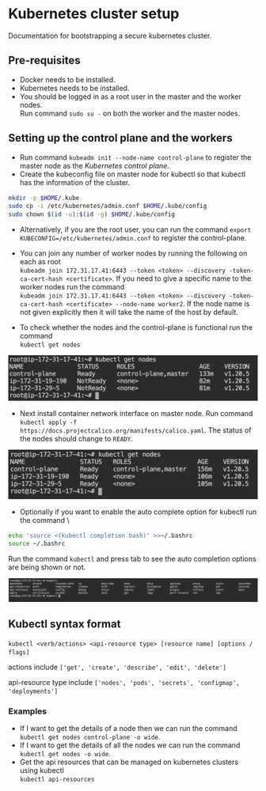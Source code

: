 # Kubernetes cluster setup

Documentation for bootstrapping a secure kubernetes cluster.

## Pre-requisites

- Docker needs to be installed.
- Kubernetes needs to be installed.
- You should be logged in as a root user in the master and the worker nodes. \
Run command `sudo su -` on both the worker and the master nodes.

## Setting up the control plane and the workers

- Run command `kubeadm init --node-name control-plane` to register the master node as the *Kubernetes control plane*.
- Create the kubeconfig file on master node for kubectl so that kubectl has the information of the cluster.

```bash
mkdir -p $HOME/.kube
sudo cp -i /etc/kubernetes/admin.conf $HOME/.kube/config
sudo chown $(id -u):$(id -g) $HOME/.kube/config
```

- Alternatively, if you are the root user, you can run the command
`export KUBECONFIG=/etc/kubernetes/admin.conf` to register the control-plane.  
- You can join any number of worker nodes by running the following on each as root \
`kubeadm join 172.31.17.41:6443 --token <token> --discovery -token-ca-cert-hash <certificate>`.
If you need to give a specific name to the worker nodes run the command \
`kubeadm join 172.31.17.41:6443 --token <token> --discovery -token-ca-cert-hash <certificate> --node-name worker2`. If the node name is not given explicitly then it will take the name of the host by default.

- To check whether the nodes and the control-plane is functional run the command \
`kubectl get nodes`

![get_nodes](../snapshots/kubectl_get_nodes.png)

- Next install container network interface on master node. Run command \
`kubectl apply -f https://docs.projectcalico.org/manifests/calico.yaml`. The status of the nodes should change to `READY`.

![node_status](../snapshots/nodes_status_ready.png)

- Optionally if you want to enable the auto complete option for kubectl run the command \

```bash
echo 'source <(kubectl completion bash)' >>~/.bashrc
source ~/.bashrc
```

Run the command `kubectl` and press tab to see the auto completion options are being shown or not.

![auto_completion](../snapshots/auto_completion.png)

## Kubectl syntax format

`kubectl <verb/actions> <api-resource type> [resource name] [options / flags]`

actions include `['get', 'create', 'describe', 'edit', 'delete']`

api-resource type include `['nodes', 'pods', 'secrets', 'configmap', 'deployments']`

### Examples

- If I want to get the details of a node then we can run the command
`kubectl get nodes control-plane -o wide`.
- If I want to get the details of all the nodes we can run the command \
`kubectl get nodes -o wide`.
- Get the api resources that can be managed on kubernetes clusters using kubectl \
`kubectl api-resources`
